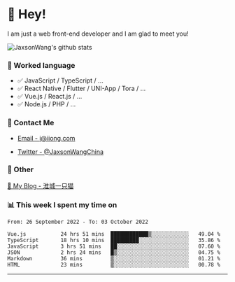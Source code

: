 # 👋 Hey!

I am just a web front-end developer and I am glad to meet you!

![JaxsonWang's github stats](https://github-readme-stats.vercel.app/api?username=JaxsonWang&&show_icons=true&&title_color=1abc9c&&icon_color=1abc9c)


### 📝 Worked language

- ✅ JavaScript / TypeScript / ...
- ✅ React Native / Flutter / UNI-App / Tora / ...
- ✅ Vue.js / React.js / ...
- ✅ Node.js / PHP / ...

### 📮 Contact Me

- [Email - i@iiong.com](mailto:i@iiong.com)

- [Twitter - @JaxsonWangChina](https://twitter.com/JaxsonWangChina)

### 🤪 Other

[📌 My Blog - 淮城一只猫](https://iiong.com)

### 📊 This week I spent my time on

<!--START_SECTION:waka-->

```text
From: 26 September 2022 - To: 03 October 2022

Vue.js           24 hrs 51 mins  ████████████▒░░░░░░░░░░░░   49.04 %
TypeScript       18 hrs 10 mins  █████████░░░░░░░░░░░░░░░░   35.86 %
JavaScript       3 hrs 51 mins   ██░░░░░░░░░░░░░░░░░░░░░░░   07.60 %
JSON             2 hrs 24 mins   █▒░░░░░░░░░░░░░░░░░░░░░░░   04.75 %
Markdown         36 mins         ▒░░░░░░░░░░░░░░░░░░░░░░░░   01.21 %
HTML             23 mins         ▒░░░░░░░░░░░░░░░░░░░░░░░░   00.78 %
```

<!--END_SECTION:waka-->

---
